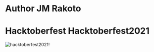 # Author JM Rakoto

# Hacktoberfest Hacktoberfest2021

![hacktoberfest2021!](https://github.blog/wp-content/uploads/2021/10/hacktoberfest-2021-github-guide.png)
